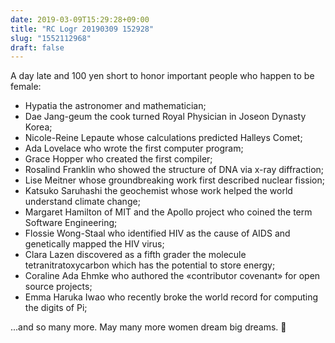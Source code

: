 ```yaml
---
date: 2019-03-09T15:29:28+09:00
title: "RC Logr 20190309 152928"
slug: "1552112968"
draft: false
---
```


A day late and 100 yen short to honor important people who happen to be female: 

* Hypatia the astronomer and mathematician; 
* Dae Jang-geum the cook turned Royal Physician in Joseon Dynasty Korea;
* Nicole-Reine Lepaute whose calculations predicted Halleys Comet; 
* Ada Lovelace who wrote the first computer program; 
* Grace Hopper who created the first compiler; 
* Rosalind Franklin who showed the structure of DNA via x-ray diffraction;
* Lise Meitner whose groundbreaking work first described nuclear fission;
* Katsuko Saruhashi the geochemist whose work helped the world understand climate change;
* Margaret Hamilton of MIT and the Apollo project who coined the term Software Engineering; 
* Flossie Wong-Staal who identified HIV as the cause of AIDS and genetically mapped the HIV virus; 
* Clara Lazen discovered as a fifth grader the molecule tetranitratoxycarbon which has the potential to store energy; 
* Coraline Ada Ehmke who authored the «contributor covenant» for open source projects;
* Emma Haruka Iwao who recently broke the world record for computing the digits of Pi;

...and so many more. May many more women dream big dreams. 👭
